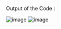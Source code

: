 Output of the Code :


![image](https://user-images.githubusercontent.com/96438261/179356740-dc2275ce-ddfa-4e27-a85c-a52e2aafdc3c.png)
![image](https://user-images.githubusercontent.com/96438261/179356792-0483947c-b3bd-42b3-8e2c-5a8b6abec629.png)
